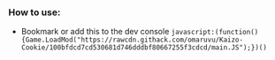 ### How to use:
- Bookmark or add this to the dev console `javascript:(function(){Game.LoadMod("https://rawcdn.githack.com/omaruvu/Kaizo-Cookie/100bfdcd7cd530681d746dddbf80667255f3cdcd/main.JS");})()`
